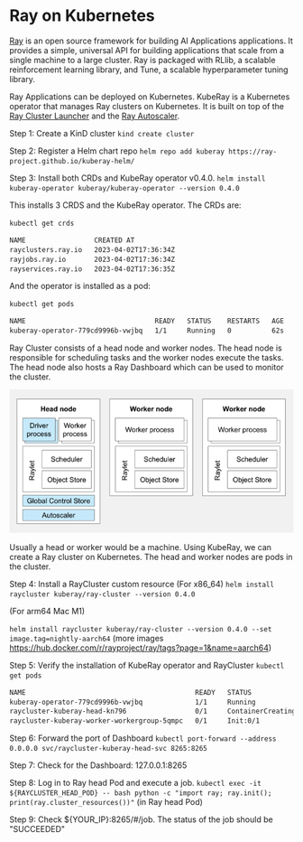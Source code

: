 # Ray on Kubernetes

[Ray](https://www.ray.io/) is an open source framework for building AI Applications applications. It provides a simple, universal API for building applications that scale from a single machine to a large cluster. Ray is packaged with RLlib, a scalable reinforcement learning library, and Tune, a scalable hyperparameter tuning library.

Ray Applications can be deployed on Kubernetes. KubeRay is a Kubernetes operator that manages Ray clusters on Kubernetes. It is built on top of the [Ray Cluster Launcher](https://docs.ray.io/en/master/cluster/launcher.html) and the [Ray Autoscaler](https://docs.ray.io/en/master/cluster/autoscaling.html).

Step 1: Create a KinD cluster 
`kind create cluster`

Step 2: Register a Helm chart repo
`helm repo add kuberay https://ray-project.github.io/kuberay-helm/`

Step 3: Install both CRDs and KubeRay operator v0.4.0.
`helm install kuberay-operator kuberay/kuberay-operator --version 0.4.0`

This installs 3 CRDS and the KubeRay operator. The CRDs are:

`kubectl get crds`

```bash
NAME                 CREATED AT
rayclusters.ray.io   2023-04-02T17:36:34Z
rayjobs.ray.io       2023-04-02T17:36:34Z
rayservices.ray.io   2023-04-02T17:36:35Z
```

And the operator is installed as a pod:

`kubectl get pods`

```bash
NAME                                READY   STATUS    RESTARTS   AGE
kuberay-operator-779cd9996b-vwjbq   1/1     Running   0          62s
```

Ray Cluster consists of a head node and worker nodes. The head node is responsible for scheduling tasks and the worker nodes execute the tasks. The head node also hosts a Ray Dashboard which can be used to monitor the cluster.

![Ray Cluster](images/ray.png)

Usually a head or worker would be a machine. Using KubeRay, we can create a Ray cluster on Kubernetes. The head and worker nodes are pods in the cluster.

Step 4: Install a RayCluster custom resource
(For x86_64)
`helm install raycluster kuberay/ray-cluster --version 0.4.0`

(For arm64 Mac M1)

`helm install raycluster kuberay/ray-cluster --version 0.4.0 --set image.tag=nightly-aarch64`
(more images https://hub.docker.com/r/rayproject/ray/tags?page=1&name=aarch64)

Step 5: Verify the installation of KubeRay operator and RayCluster
`kubectl get pods`

```bash
NAME                                          READY   STATUS              RESTARTS   AGE
kuberay-operator-779cd9996b-vwjbq             1/1     Running             0          25m
raycluster-kuberay-head-kn796                 0/1     ContainerCreating   0          37s
raycluster-kuberay-worker-workergroup-5qmpc   0/1     Init:0/1            0          37s
```

Step 6: Forward the port of Dashboard
`kubectl port-forward --address 0.0.0.0 svc/raycluster-kuberay-head-svc 8265:8265`

Step 7: Check for the Dashboard: 127.0.0.1:8265

Step 8: Log in to Ray head Pod and execute a job.
`kubectl exec -it ${RAYCLUSTER_HEAD_POD} -- bash python -c "import ray; ray.init(); print(ray.cluster_resources())"` (in Ray head Pod)

Step 9: Check ${YOUR_IP}:8265/#/job. The status of the job should be "SUCCEEDED"